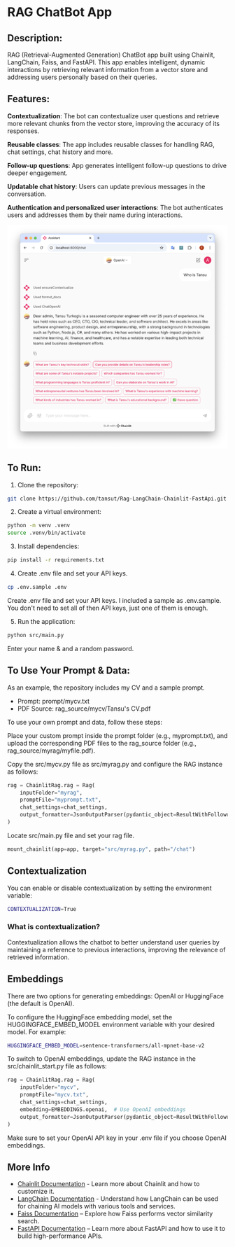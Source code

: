 # RAG ChatBot App
## Description:
RAG (Retrieval-Augmented Generation) ChatBot app built using Chainlit, LangChain, Faiss, and FastAPI. This app enables intelligent, dynamic interactions by retrieving relevant information from a vector store and addressing users personally based on their queries.

## Features:
**Contextualization**: The bot can contextualize user questions and retrieve more relevant chunks from the vector store, improving the accuracy of its responses.

**Reusable classes**: The app includes reusable classes for handling RAG, chat settings, chat history  and more.

**Follow-up questions**: App generates intelligent follow-up questions to drive deeper engagement.

**Updatable chat history**: Users can update previous messages in the conversation.

**Authentication and personalized user interactions**: The bot authenticates users and addresses them by their name during interactions.

![Sample](/assets/home-screen.png?raw=true "Rag Demo using LangChain, Chainlit, Faiss & FastApi")

## To Run:
1. Clone the repository:
```bash
git clone https://github.com/tansut/Rag-LangChain-Chainlit-FastApi.git
```
2. Create a virtual environment:
```bash
python -m venv .venv
source .venv/bin/activate
```
3. Install dependencies:
```bash
pip install -r requirements.txt
```
4. Create .env file and set your API keys.
```bash
cp .env.sample .env
```
Create .env file and set your API keys. I included a sample as .env.sample. You don't need to set all of then API keys, just one of them is enough.

5. Run the application:
```bash
python src/main.py
```
Enter your name & and a random password.
## To Use Your Prompt & Data:
As an example, the repository includes my CV and a sample prompt. 

- Prompt: prompt/mycv.txt
- PDF Source: rag_source/mycv/Tansu's CV.pdf

To use your own prompt and data, follow these steps:

Place your custom prompt inside the prompt folder (e.g., myprompt.txt), and upload the corresponding PDF files to the rag_source folder (e.g., rag_source/myrag/myfile.pdf).

Copy the src/mycv.py file as src/myrag.py and configure the RAG instance as follows:

```python
rag = ChainlitRag.rag = Rag(
    inputFolder="myrag",
    promptFile="myprompt.txt",
    chat_settings=chat_settings,
    output_formatter=JsonOutputParser(pydantic_object=ResultWithFollowup)
)
```
Locate src/main.py file and set your rag file.

```python
mount_chainlit(app=app, target="src/myrag.py", path="/chat")
```

## Contextualization
You can enable or disable contextualization by setting the environment variable:

```bash
CONTEXTUALIZATION=True
```
### What is contextualization? 
Contextualization allows the chatbot to better understand user queries by maintaining a reference to previous interactions, improving the relevance of retrieved information.

## Embeddings
There are two options for generating embeddings: OpenAI or HuggingFace (the default is OpenAI).

To configure the HuggingFace embedding model, set the HUGGINGFACE_EMBED_MODEL environment variable with your desired model. For example:
```bash
HUGGINGFACE_EMBED_MODEL=sentence-transformers/all-mpnet-base-v2
```
To switch to OpenAI embeddings, update the RAG instance in the src/chainlit_start.py file as follows:
```python
rag = ChainlitRag.rag = Rag(
    inputFolder="mycv",
    promptFile="mycv.txt",
    chat_settings=chat_settings,
    embedding=EMBEDDINGS.openai,  # Use OpenAI embeddings
    output_formatter=JsonOutputParser(pydantic_object=ResultWithFollowup)
)
```
Make sure to set your OpenAI API key in your .env file if you choose OpenAI embeddings.

## More Info
- [Chainlit Documentation](https://docs.chainlit.io/get-started/overview) - Learn more about Chainlit and how to customize it.
- [LangChain Documentation](https://www.langchain.com/) - Understand how LangChain can be used for chaining AI models with various tools and services.
- [Faiss Documentation](https://faiss.ai) – Explore how Faiss performs vector similarity search.
- [FastAPI Documentation](https://fastapi.tiangolo.com) – Learn more about FastAPI and how to use it to build high-performance APIs.

